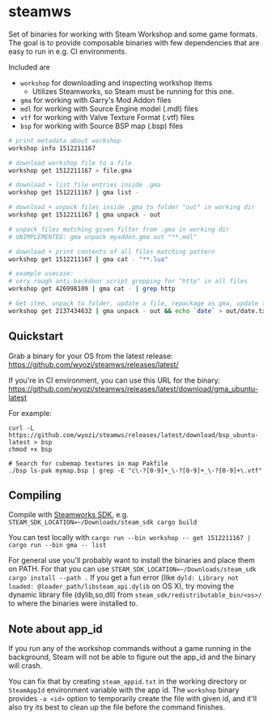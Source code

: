 # steamws

Set of binaries for working with Steam Workshop and some game formats.
The goal is to provide composable binaries with few dependencies that are
easy to run in e.g. CI environments.

Included are

- `workshop` for downloading and inspecting workshop items
    - Utilizes Steamworks, so Steam must be running for this one.
- `gma` for working with Garry's Mod Addon files
- `mdl` for working with Source Engine model (.mdl) files
- `vtf` for working with Valve Texture Format (.vtf) files
- `bsp` for working with Source BSP map (.bsp) files

```bash
# print metadata about workshop
workshop info 1512211167

# download workshop file to a file
workshop get 1512211167 > file.gma

# download + list file entries inside .gma
workshop get 1512211167 | gma list -

# download + unpack files inside .gma to folder "out" in working dir
workshop get 1512211167 | gma unpack - out

# unpack files matching given filter from .gma in working dir
# UNIMPLEMENTED: gma unpack myaddon.gma out "**.mdl"

# download + print contents of all files matching pattern
workshop get 1512211167 | gma cat - "**.lua"

# example usecase:
# very rough anti-backdoor script grepping for "http" in all files
workshop get 426998109 | gma cat - | grep http

# Get item, unpack to folder, update a file, repackage as gma, update to workshop
workshop get 2137434632 | gma unpack - out && echo `date` > out/date.txt && gma pack out | workshop update 2137434632 -
```

## Quickstart

Grab a binary for your OS from the latest release:
https://github.com/wyozi/steamws/releases/latest/

If you're in CI environment, you can use this URL for the binary:
https://github.com/wyozi/steamws/releases/latest/download/gma_ubuntu-latest

For example:
```
curl -L https://github.com/wyozi/steamws/releases/latest/download/bsp_ubuntu-latest > bsp
chmod +x bsp

# Search for cubemap textures in map Pakfile
./bsp ls-pak mymap.bsp | grep -E "c\-?[0-9]+_\-?[0-9]+_\-?[0-9]+\.vtf"
```

## Compiling

Compile with [Steamworks SDK](https://partner.steamgames.com/downloads/steamworks_sdk.zip), e.g. `STEAM_SDK_LOCATION=~/Downloads/steam_sdk cargo build`

You can test locally with `cargo run --bin workshop -- get 1512211167 | cargo run --bin gma -- list`

For general use you'll probably want to install the binaries and place them on PATH. For that you can use `STEAM_SDK_LOCATION=~/Downloads/steam_sdk cargo install --path .`
If you get a fun error (like `dyld: Library not loaded: @loader_path/libsteam_api.dylib` on OS X), try moving the dynamic library file (dylib,so,dll) from `steam_sdk/redistributable_bin/<os>/` to where the binaries were installed to.

## Note about app_id

If you run any of the workshop commands without a game running in the background, Steam
will not be able to figure out the app_id and the binary will crash.

You can fix that by creating `steam_appid.txt` in the working directory or `SteamAppId` environment variable with the app id.
The `workshop` binary provides `-a <id>` option to temporarily create the file with given id,
and it'll also try its best to clean up the file before the command finishes.
